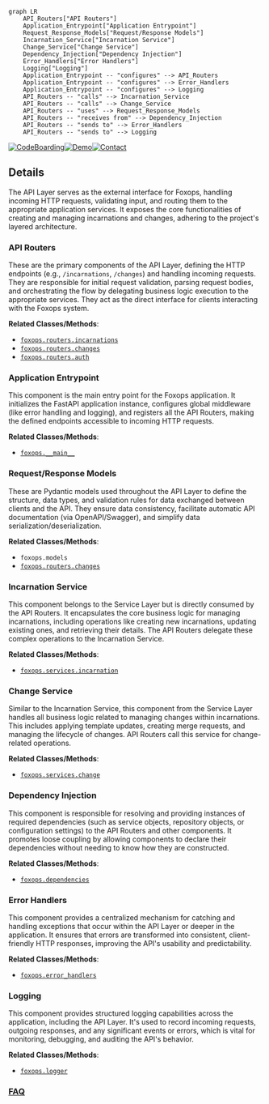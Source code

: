 ```mermaid
graph LR
    API_Routers["API Routers"]
    Application_Entrypoint["Application Entrypoint"]
    Request_Response_Models["Request/Response Models"]
    Incarnation_Service["Incarnation Service"]
    Change_Service["Change Service"]
    Dependency_Injection["Dependency Injection"]
    Error_Handlers["Error Handlers"]
    Logging["Logging"]
    Application_Entrypoint -- "configures" --> API_Routers
    Application_Entrypoint -- "configures" --> Error_Handlers
    Application_Entrypoint -- "configures" --> Logging
    API_Routers -- "calls" --> Incarnation_Service
    API_Routers -- "calls" --> Change_Service
    API_Routers -- "uses" --> Request_Response_Models
    API_Routers -- "receives from" --> Dependency_Injection
    API_Routers -- "sends to" --> Error_Handlers
    API_Routers -- "sends to" --> Logging
```

[![CodeBoarding](https://img.shields.io/badge/Generated%20by-CodeBoarding-9cf?style=flat-square)](https://github.com/CodeBoarding/CodeBoarding)[![Demo](https://img.shields.io/badge/Try%20our-Demo-blue?style=flat-square)](https://www.codeboarding.org/demo)[![Contact](https://img.shields.io/badge/Contact%20us%20-%20contact@codeboarding.org-lightgrey?style=flat-square)](mailto:contact@codeboarding.org)

## Details

The API Layer serves as the external interface for Foxops, handling incoming HTTP requests, validating input, and routing them to the appropriate application services. It exposes the core functionalities of creating and managing incarnations and changes, adhering to the project's layered architecture.

### API Routers
These are the primary components of the API Layer, defining the HTTP endpoints (e.g., `/incarnations`, `/changes`) and handling incoming requests. They are responsible for initial request validation, parsing request bodies, and orchestrating the flow by delegating business logic execution to the appropriate services. They act as the direct interface for clients interacting with the Foxops system.


**Related Classes/Methods**:

- <a href="https://github.com/Roche/foxops/blob/main/src/foxops/routers/incarnations.py" target="_blank" rel="noopener noreferrer">`foxops.routers.incarnations`</a>
- <a href="https://github.com/Roche/foxops/blob/main/src/foxops/routers/changes.py" target="_blank" rel="noopener noreferrer">`foxops.routers.changes`</a>
- <a href="https://github.com/Roche/foxops/blob/main/src/foxops/routers/auth.py" target="_blank" rel="noopener noreferrer">`foxops.routers.auth`</a>


### Application Entrypoint
This component is the main entry point for the Foxops application. It initializes the FastAPI application instance, configures global middleware (like error handling and logging), and registers all the API Routers, making the defined endpoints accessible to incoming HTTP requests.


**Related Classes/Methods**:

- <a href="https://github.com/Roche/foxops/blob/main/src/foxops/__main__.py" target="_blank" rel="noopener noreferrer">`foxops.__main__`</a>


### Request/Response Models
These are Pydantic models used throughout the API Layer to define the structure, data types, and validation rules for data exchanged between clients and the API. They ensure data consistency, facilitate automatic API documentation (via OpenAPI/Swagger), and simplify data serialization/deserialization.


**Related Classes/Methods**:

- `foxops.models`
- <a href="https://github.com/Roche/foxops/blob/main/src/foxops/routers/changes.py" target="_blank" rel="noopener noreferrer">`foxops.routers.changes`</a>


### Incarnation Service
This component belongs to the Service Layer but is directly consumed by the API Routers. It encapsulates the core business logic for managing incarnations, including operations like creating new incarnations, updating existing ones, and retrieving their details. The API Routers delegate these complex operations to the Incarnation Service.


**Related Classes/Methods**:

- <a href="https://github.com/Roche/foxops/blob/main/src/foxops/services/incarnation.py" target="_blank" rel="noopener noreferrer">`foxops.services.incarnation`</a>


### Change Service
Similar to the Incarnation Service, this component from the Service Layer handles all business logic related to managing changes within incarnations. This includes applying template updates, creating merge requests, and managing the lifecycle of changes. API Routers call this service for change-related operations.


**Related Classes/Methods**:

- <a href="https://github.com/Roche/foxops/blob/main/src/foxops/services/change.py" target="_blank" rel="noopener noreferrer">`foxops.services.change`</a>


### Dependency Injection
This component is responsible for resolving and providing instances of required dependencies (such as service objects, repository objects, or configuration settings) to the API Routers and other components. It promotes loose coupling by allowing components to declare their dependencies without needing to know how they are constructed.


**Related Classes/Methods**:

- <a href="https://github.com/Roche/foxops/blob/main/src/foxops/dependencies.py" target="_blank" rel="noopener noreferrer">`foxops.dependencies`</a>


### Error Handlers
This component provides a centralized mechanism for catching and handling exceptions that occur within the API Layer or deeper in the application. It ensures that errors are transformed into consistent, client-friendly HTTP responses, improving the API's usability and predictability.


**Related Classes/Methods**:

- <a href="https://github.com/Roche/foxops/blob/main/src/foxops/error_handlers.py" target="_blank" rel="noopener noreferrer">`foxops.error_handlers`</a>


### Logging
This component provides structured logging capabilities across the application, including the API Layer. It's used to record incoming requests, outgoing responses, and any significant events or errors, which is vital for monitoring, debugging, and auditing the API's behavior.


**Related Classes/Methods**:

- <a href="https://github.com/Roche/foxops/blob/main/src/foxops/logger.py" target="_blank" rel="noopener noreferrer">`foxops.logger`</a>




### [FAQ](https://github.com/CodeBoarding/GeneratedOnBoardings/tree/main?tab=readme-ov-file#faq)